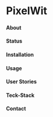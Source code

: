 # PixelWit

#### About 

#### Status
 
#### Installation

#### Usage

#### User Stories 

#### Teck-Stack

#### Contact
